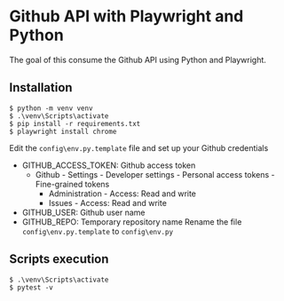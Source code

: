 # Github API with Playwright and Python

The goal of this consume the Github API using Python and Playwright.


## Installation
    $ python -m venv venv
    $ .\venv\Scripts\activate
    $ pip install -r requirements.txt
    $ playwright install chrome

Edit the `config\env.py.template` file and set up your Github credentials
- GITHUB_ACCESS_TOKEN: Github access token
  - Github - Settings - Developer settings - Personal access tokens - Fine-grained tokens
    - Administration - Access: Read and write
    - Issues - Access: Read and write
- GITHUB_USER: Github user name
- GITHUB_REPO: Temporary repository name
Rename the file `config\env.py.template` to `config\env.py`

## Scripts execution
    $ .\venv\Scripts\activate
    $ pytest -v
